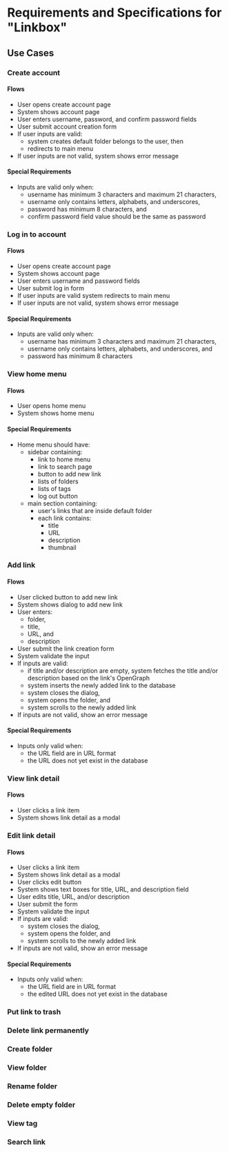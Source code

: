 # Requirements and Specifications for "Linkbox"

## Use Cases

### Create account

#### Flows

- User opens create account page
- System shows account page
- User enters username, password, and confirm password fields
- User submit account creation form
- If user inputs are valid:
  - system creates default folder belongs to the user, then
  - redirects to main menu
- If user inputs are not valid, system shows error message

#### Special Requirements

- Inputs are valid only when:
  - username has minimum 3 characters and maximum 21 characters,
  - username only contains letters, alphabets, and underscores,
  - password has minimum 8 characters, and
  - confirm password field value should be the same as password

### Log in to account

#### Flows

- User opens create account page
- System shows account page
- User enters username and password fields
- User submit log in form
- If user inputs are valid system redirects to main menu
- If user inputs are not valid, system shows error message

#### Special Requirements

- Inputs are valid only when:
  - username has minimum 3 characters and maximum 21 characters,
  - username only contains letters, alphabets, and underscores, and
  - password has minimum 8 characters

### View home menu

#### Flows

- User opens home menu
- System shows home menu

#### Special Requirements

- Home menu should have:
  - sidebar containing:
    - link to home menu
    - link to search page
    - button to add new link
    - lists of folders
    - lists of tags
    - log out button
  - main section containing:
    - user's links that are inside default folder
    - each link contains:
      - title
      - URL
      - description
      - thumbnail

### Add link

#### Flows

- User clicked button to add new link
- System shows dialog to add new link
- User enters:
  - folder,
  - title,
  - URL, and
  - description
- User submit the link creation form
- System validate the input
- If inputs are valid:
  - if title and/or description are empty, system fetches the title and/or
    description based on the link's OpenGraph
  - system inserts the newly added link to the database
  - system closes the dialog,
  - system opens the folder, and
  - system scrolls to the newly added link
- If inputs are not valid, show an error message

#### Special Requirements

- Inputs only valid when:
  - the URL field are in URL format
  - the URL does not yet exist in the database

### View link detail

#### Flows

- User clicks a link item
- System shows link detail as a modal

### Edit link detail

#### Flows

- User clicks a link item
- System shows link detail as a modal
- User clicks edit button
- System shows text boxes for title, URL, and description field
- User edits title, URL, and/or description
- User submit the form
- System validate the input
- If inputs are valid:
  - system closes the dialog,
  - system opens the folder, and
  - system scrolls to the newly added link
- If inputs are not valid, show an error message

#### Special Requirements

- Inputs only valid when:
  - the URL field are in URL format
  - the edited URL does not yet exist in the database

### Put link to trash

### Delete link permanently

### Create folder

### View folder

### Rename folder

### Delete empty folder

### View tag

### Search link
